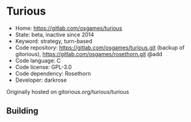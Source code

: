 # Turious

- Home: https://gitlab.com/osgames/turious
- State: beta, inactive since 2014
- Keyword: strategy, turn-based
- Code repository: https://gitlab.com/osgames/turious.git (backup of gitorious), https://gitlab.com/osgames/rosethorn.git @add
- Code language: C
- Code license: GPL-3.0
- Code dependency: Rosethorn
- Developer: darkrose

Originally hosted on gitorious.org/turious/turious

## Building
